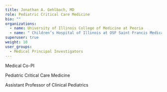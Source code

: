 ```yaml
---
title: Jonathan A. Gehlbach, MD
role: Pediatric Critical Care Medicine
bio: ""
organizations:
  - name: University of Illinois College of Medicine at Peoria
  - name: " Children’s Hospital of Illinois at OSF Saint Francis Medical Center"
superuser: true
weight: 10
user_groups:
  - Medical Principal Investigators
---
```

<!--StartFragment-->

Medical Co-PI

Pediatric Critical Care Medicine



Assistant Professor of Clinical Pediatrics



<!--EndFragment-->